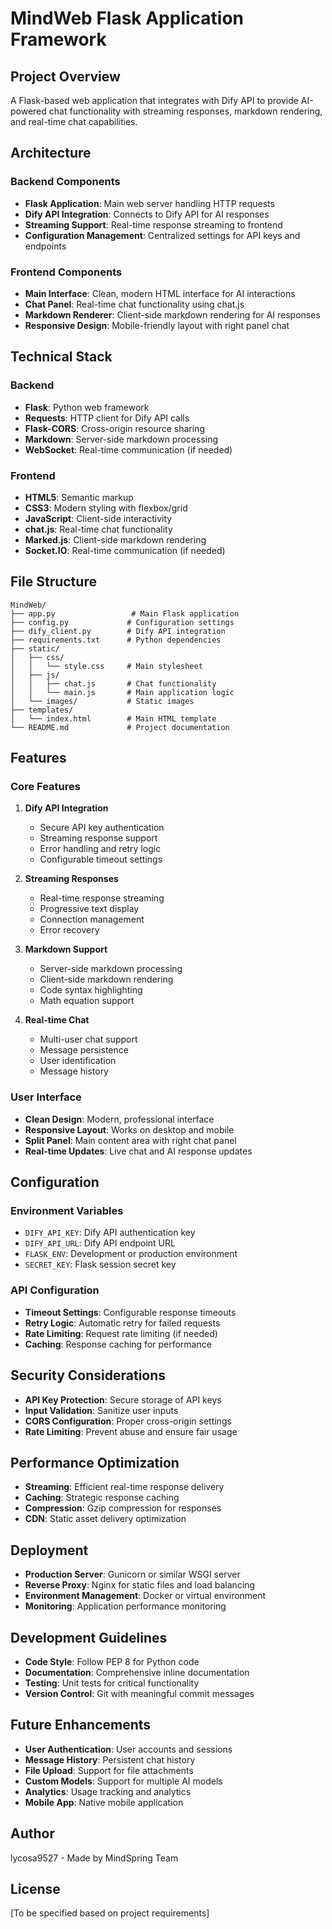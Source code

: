 # MindWeb Flask Application Framework

## Project Overview
A Flask-based web application that integrates with Dify API to provide AI-powered chat functionality with streaming responses, markdown rendering, and real-time chat capabilities.

## Architecture

### Backend Components
- **Flask Application**: Main web server handling HTTP requests
- **Dify API Integration**: Connects to Dify API for AI responses
- **Streaming Support**: Real-time response streaming to frontend
- **Configuration Management**: Centralized settings for API keys and endpoints

### Frontend Components
- **Main Interface**: Clean, modern HTML interface for AI interactions
- **Chat Panel**: Real-time chat functionality using chat.js
- **Markdown Renderer**: Client-side markdown rendering for AI responses
- **Responsive Design**: Mobile-friendly layout with right panel chat

## Technical Stack

### Backend
- **Flask**: Python web framework
- **Requests**: HTTP client for Dify API calls
- **Flask-CORS**: Cross-origin resource sharing
- **Markdown**: Server-side markdown processing
- **WebSocket**: Real-time communication (if needed)

### Frontend
- **HTML5**: Semantic markup
- **CSS3**: Modern styling with flexbox/grid
- **JavaScript**: Client-side interactivity
- **chat.js**: Real-time chat functionality
- **Marked.js**: Client-side markdown rendering
- **Socket.IO**: Real-time communication (if needed)

## File Structure
```
MindWeb/
├── app.py                 # Main Flask application
├── config.py             # Configuration settings
├── dify_client.py        # Dify API integration
├── requirements.txt      # Python dependencies
├── static/
│   ├── css/
│   │   └── style.css     # Main stylesheet
│   ├── js/
│   │   ├── chat.js       # Chat functionality
│   │   └── main.js       # Main application logic
│   └── images/           # Static images
├── templates/
│   └── index.html        # Main HTML template
└── README.md             # Project documentation
```

## Features

### Core Features
1. **Dify API Integration**
   - Secure API key authentication
   - Streaming response support
   - Error handling and retry logic
   - Configurable timeout settings

2. **Streaming Responses**
   - Real-time response streaming
   - Progressive text display
   - Connection management
   - Error recovery

3. **Markdown Support**
   - Server-side markdown processing
   - Client-side markdown rendering
   - Code syntax highlighting
   - Math equation support

4. **Real-time Chat**
   - Multi-user chat support
   - Message persistence
   - User identification
   - Message history

### User Interface
- **Clean Design**: Modern, professional interface
- **Responsive Layout**: Works on desktop and mobile
- **Split Panel**: Main content area with right chat panel
- **Real-time Updates**: Live chat and AI response updates

## Configuration

### Environment Variables
- `DIFY_API_KEY`: Dify API authentication key
- `DIFY_API_URL`: Dify API endpoint URL
- `FLASK_ENV`: Development or production environment
- `SECRET_KEY`: Flask session secret key

### API Configuration
- **Timeout Settings**: Configurable response timeouts
- **Retry Logic**: Automatic retry for failed requests
- **Rate Limiting**: Request rate limiting (if needed)
- **Caching**: Response caching for performance

## Security Considerations
- **API Key Protection**: Secure storage of API keys
- **Input Validation**: Sanitize user inputs
- **CORS Configuration**: Proper cross-origin settings
- **Rate Limiting**: Prevent abuse and ensure fair usage

## Performance Optimization
- **Streaming**: Efficient real-time response delivery
- **Caching**: Strategic response caching
- **Compression**: Gzip compression for responses
- **CDN**: Static asset delivery optimization

## Deployment
- **Production Server**: Gunicorn or similar WSGI server
- **Reverse Proxy**: Nginx for static files and load balancing
- **Environment Management**: Docker or virtual environment
- **Monitoring**: Application performance monitoring

## Development Guidelines
- **Code Style**: Follow PEP 8 for Python code
- **Documentation**: Comprehensive inline documentation
- **Testing**: Unit tests for critical functionality
- **Version Control**: Git with meaningful commit messages

## Future Enhancements
- **User Authentication**: User accounts and sessions
- **Message History**: Persistent chat history
- **File Upload**: Support for file attachments
- **Custom Models**: Support for multiple AI models
- **Analytics**: Usage tracking and analytics
- **Mobile App**: Native mobile application

## Author
lycosa9527 - Made by MindSpring Team

## License
[To be specified based on project requirements]
